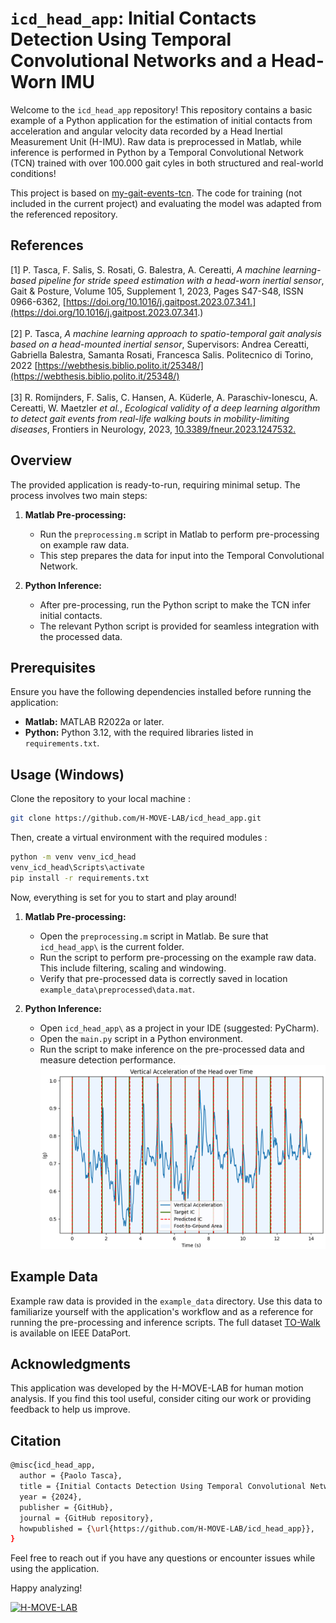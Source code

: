 # `icd_head_app`: Initial Contacts Detection Using Temporal Convolutional Networks and a Head-Worn IMU

Welcome to the `icd_head_app` repository! This repository contains a basic example of a Python application for the estimation of initial contacts from acceleration and angular velocity data recorded by a Head Inertial Measurement Unit (H-IMU). Raw data is preprocessed in Matlab, while inference is performed in Python by a Temporal Convolutional Network (TCN) trained with over 100.000 gait cyles in both structured and real-world conditions!

This project is based on [my-gait-events-tcn](https://github.com/rmndrs89/my-gait-events-tcn.git). The code for training (not included in the current project) and evaluating the model was adapted from the referenced repository.

## References
<a id="1">[1]</a> 
P. Tasca, F. Salis, S. Rosati, G. Balestra, A. Cereatti,
*A machine learning-based pipeline for stride speed estimation with a head-worn inertial sensor*,
Gait & Posture,
Volume 105, Supplement 1,
2023,
Pages S47-S48,
ISSN 0966-6362,
[https://doi.org/10.1016/j.gaitpost.2023.07.341.](https://doi.org/10.1016/j.gaitpost.2023.07.341.) <br><br>
<a id="2">[2]</a> 
P. Tasca,
*A machine learning approach to spatio-temporal gait analysis based on a head-mounted inertial sensor*,
Supervisors: Andrea Cereatti, Gabriella Balestra, Samanta Rosati, Francesca Salis. Politecnico di Torino, 2022
[https://webthesis.biblio.polito.it/25348/](https://webthesis.biblio.polito.it/25348/) <br><br>
<a id="3">[3]</a>
R. Romijnders, F. Salis, C. Hansen, A. Küderle, A. Paraschiv-Ionescu, A. Cereatti, W. Maetzler *et al.*, *Ecological validity of a deep learning algorithm to detect gait events from real-life walking bouts in mobility-limiting diseases*, Frontiers in Neurology, 2023, [10.3389/fneur.2023.1247532. ](10.3389/fneur.2023.1247532. )

## Overview

The provided application is ready-to-run, requiring minimal setup. The process involves two main steps:

1. **Matlab Pre-processing:**
   - Run the `preprocessing.m` script in Matlab to perform pre-processing on example raw data.
   - This step prepares the data for input into the Temporal Convolutional Network.

2. **Python Inference:**
   - After pre-processing, run the Python script to make the TCN infer initial contacts.
   - The relevant Python script is provided for seamless integration with the processed data.

## Prerequisites

Ensure you have the following dependencies installed before running the application:

- **Matlab:** MATLAB R2022a or later.
- **Python:** Python 3.12, with the required libraries listed in `requirements.txt`.

## Usage (Windows)

Clone the repository to your local machine :

```bash
git clone https://github.com/H-MOVE-LAB/icd_head_app.git
```

Then, create a virtual environment with the required modules : 

```bash
python -m venv venv_icd_head
venv_icd_head\Scripts\activate     
pip install -r requirements.txt
```

Now, everything is set for you to start and play around!

1. **Matlab Pre-processing:**
   - Open the `preprocessing.m` script in Matlab. Be sure that `icd_head_app\` is the current folder.
   - Run the script to perform pre-processing on the example raw data. This include filtering, scaling and windowing.
   - Verify that pre-processed data is correctly saved in location `example_data\preprocessed\data.mat`.
   
2. **Python Inference:**
   - Open `icd_head_app\` as a project in your IDE (suggested: PyCharm).
   - Open the `main.py` script in a Python environment.
   - Run the script to make inference on the pre-processed data and measure detection performance.
![ICs detection results on a trial of indoor walking.](utils_/detected_ics.png "ICs detection results on a trial of indoor walking.")

## Example Data

Example raw data is provided in the `example_data` directory. Use this data to familiarize yourself with the application's workflow and as a reference for running the pre-processing and inference scripts. The full dataset [TO-Walk](https://dx.doi.org/10.21227/z3g5-nk54) is available on IEEE DataPort.

## Acknowledgments

This application was developed by the H-MOVE-LAB for human motion analysis. If you find this tool useful, consider citing our work or providing feedback to help us improve.

## Citation
```bash
@misc{icd_head_app,
  author = {Paolo Tasca},
  title = {Initial Contacts Detection Using Temporal Convolutional Networks and a Head-Worn IMU},
  year = {2024},
  publisher = {GitHub},
  journal = {GitHub repository},
  howpublished = {\url{https://github.com/H-MOVE-LAB/icd_head_app}},
}
```
<!--## License

This project is licensed under the [MIT License](LICENSE).-->

Feel free to reach out if you have any questions or encounter issues while using the application.

Happy analyzing!

[![H-MOVE-LAB](utils_/hmovelab_logo.jpg)](https://github.com/H-MOVE-LAB)

